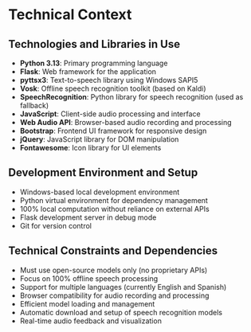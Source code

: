 # Technical Context

## Technologies and Libraries in Use
- **Python 3.13**: Primary programming language
- **Flask**: Web framework for the application
- **pyttsx3**: Text-to-speech library using Windows SAPI5
- **Vosk**: Offline speech recognition toolkit (based on Kaldi)
- **SpeechRecognition**: Python library for speech recognition (used as fallback)
- **JavaScript**: Client-side audio processing and interface
- **Web Audio API**: Browser-based audio recording and processing
- **Bootstrap**: Frontend UI framework for responsive design
- **jQuery**: JavaScript library for DOM manipulation
- **Fontawesome**: Icon library for UI elements

## Development Environment and Setup
- Windows-based local development environment
- Python virtual environment for dependency management
- 100% local computation without reliance on external APIs
- Flask development server in debug mode
- Git for version control

## Technical Constraints and Dependencies
- Must use open-source models only (no proprietary APIs)
- Focus on 100% offline speech processing
- Support for multiple languages (currently English and Spanish)
- Browser compatibility for audio recording and processing
- Efficient model loading and management
- Automatic download and setup of speech recognition models
- Real-time audio feedback and visualization
